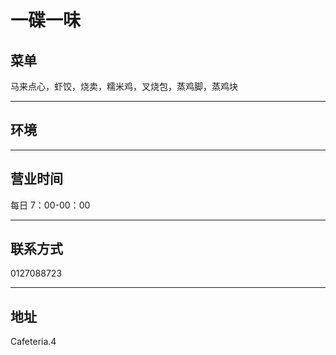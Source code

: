 # 一碟一味

## 菜单

马来点心，虾饺，烧卖，糯米鸡，叉烧包，蒸鸡脚，蒸鸡块

---

## 环境

---

## 营业时间

每日 7：00-00：00

---

## 联系方式

0127088723

---

## 地址

Cafeteria.4
